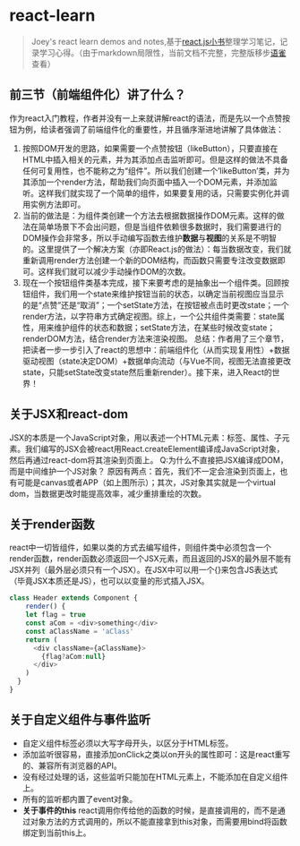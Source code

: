 # react-learn
> Joey's react learn demos and notes,基于[react.js小书](https://hyf.js.org/react-naive-book)整理学习笔记，记录学习心得。（由于markdown局限性，当前文档不完整，完整版移步[语雀](https://www.yuque.com/yuqueyonghugeabue/edv3vd/eui517)查看）
## 前三节（前端组件化）讲了什么？
作为react入门教程，作者并没有一上来就讲解react的语法，而是先以一个点赞按钮为例，给读者强调了前端组件化的重要性，并且循序渐进地讲解了具体做法：
1. 按照DOM开发的思路，如果需要一个点赞按钮（likeButton），只要直接在HTML中插入相关的元素，并为其添加点击监听即可。但是这样的做法不具备任何可复用性，也不能称之为“组件”。所以我们创建一个’likeButton’类，并为其添加一个render方法，帮助我们向页面中插入一个DOM元素，并添加监听。这样我们就实现了一个简单的组件，如果要复用的话，只需要实例化并调用实例方法即可。
2. 当前的做法是：为组件类创建一个方法去根据数据操作DOM元素。这样的做法在简单场景下不会出问题，但是当组件依赖很多数据时，我们需要进行的DOM操作会非常多，所以手动编写函数去维护**数据**与**视图**的关系是不明智的。这里提供了一个解决方案（亦即React.js的做法）：每当数据改变，我们就重新调用render方法创建一个新的DOM结构，而函数只需要专注改变数据即可。这样我们就可以减少手动操作DOM的次数。
3. 现在一个按钮组件类基本完成，接下来要考虑的是抽象出一个组件类。回顾按钮组件，我们用一个state来维护按钮当前的状态，以确定当前视图应当显示的是“点赞”还是“取消”；一个setState方法，在按钮被点击时更改state；一个render方法，以字符串方式确定视图。综上，一个公共组件类需要：state属性，用来维护组件的状态和数据；setState方法，在某些时候改变state；renderDOM方法，结合render方法来渲染视图。
总结：作者用了三个章节，把读者一步一步引入了react的思想中：前端组件化（从而实现复用性）+数据驱动视图（state决定DOM）+数据单向流动（与Vue不同，视图无法直接更改state，只能setState改变state然后重新render）。接下来，进入React的世界！
## 关于JSX和react-dom
JSX的本质是一个JavaScript对象，用以表述一个HTML元素：标签、属性、子元素。我们编写的JSX会被react用React.createElement编译成JavaScript对象，然后再通过react-dom将其渲染到页面上。
Q:为什么不直接把JSX编译成DOM，而是中间维护一个JS对象？
原因有两点：首先，我们不一定会渲染到页面上，也有可能是canvas或者APP（如上图所示）；其次，JS对象其实就是一个virtual dom，当数据更改时能提高效率，减少重排重绘的次数。
## 关于render函数
react中一切皆组件，如果以类的方式去编写组件，则组件类中必须包含一个render函数，render函数必须返回一个JSX元素，而且返回的JSX的最外层不能有JSX并列（最外层必须只有一个JSX）。在JSX中可以用一个{}来包含JS表达式（毕竟JSX本质还是JS），也可以以变量的形式插入JSX。
```JavaScript
class Header extends Component {
	render() {
    let flag = true
  	const aCom = <div>something</div>
    const aClassName = 'aClass'
    return (
      <div className={aClassName}>
      	{flag?aCom:null}
      </div>
    )
  }
}
```
## 关于自定义组件与事件监听
* 自定义组件标签必须以大写字母开头，以区分于HTML标签。
* 添加监听很容易，直接添加onClick之类以on开头的属性即可：这是react重写的、兼容所有浏览器的API。
* 没有经过处理的话，这些监听只能加在HTML元素上，不能添加在自定义组件上。
* 所有的监听都内置了event对象。
* **关于事件的this** react调用你传给他的函数的时候，是直接调用的，而不是通过对象方法的方式调用的，所以不能直接拿到this对象，而需要用bind将函数绑定到当前this上。